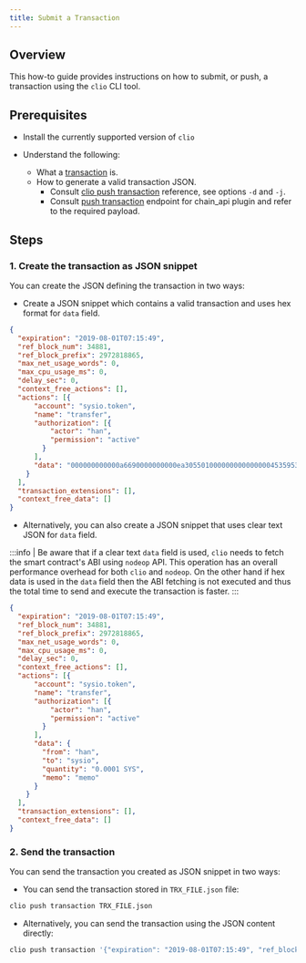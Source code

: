 ```yaml
---
title: Submit a Transaction
---
```


## Overview

This how-to guide provides instructions on how to submit, or push, a transaction using the `clio` CLI tool.

## Prerequisites

* Install the currently supported version of `clio`

* Understand the following:
  * What a [transaction](/docs/introduction/glossary.md#transaction) is.
  * How to generate a valid transaction JSON.
    * Consult [clio push transaction](../command-reference/push/push-transaction.md) reference, see options `-d` and `-j`.
    * Consult [push transaction](../../../../../openapi/ChainApi.yaml#operation/push_transactions) endpoint for chain_api plugin and refer to the required payload.

## Steps

### 1. Create the transaction as JSON snippet

You can create the JSON defining the transaction in two ways:

* Create a JSON snippet which contains a valid transaction and uses hex format for `data` field.

```JSON
{
  "expiration": "2019-08-01T07:15:49",
  "ref_block_num": 34881,
  "ref_block_prefix": 2972818865,
  "max_net_usage_words": 0,
  "max_cpu_usage_ms": 0,
  "delay_sec": 0,
  "context_free_actions": [],
  "actions": [{
      "account": "sysio.token",
      "name": "transfer",
      "authorization": [{
          "actor": "han",
          "permission": "active"
        }
      ],
      "data": "000000000000a6690000000000ea305501000000000000000453595300000000016d"
    }
  ],
  "transaction_extensions": [],
  "context_free_data": []
}
```

* Alternatively, you can also create a JSON snippet that uses clear text JSON for `data` field.

:::info
| Be aware that if a clear text `data` field is used, `clio` needs to fetch the smart contract's ABI using `nodeop` API. This operation has an overall performance overhead for both `clio` and `nodeop`. On the other hand if hex data is used in the `data` field then the ABI fetching is not executed and thus the total time to send and execute the transaction is faster.
:::

```json
{
  "expiration": "2019-08-01T07:15:49",
  "ref_block_num": 34881,
  "ref_block_prefix": 2972818865,
  "max_net_usage_words": 0,
  "max_cpu_usage_ms": 0,
  "delay_sec": 0,
  "context_free_actions": [],
  "actions": [{
      "account": "sysio.token",
      "name": "transfer",
      "authorization": [{
          "actor": "han",
          "permission": "active"
        }
      ],
      "data": {
        "from": "han",
        "to": "sysio",
        "quantity": "0.0001 SYS",
        "memo": "memo"
      }
    }
  ],
  "transaction_extensions": [],
  "context_free_data": []
}
```

### 2. Send the transaction

You can send the transaction you created as JSON snippet in two ways:

* You can send the transaction stored in `TRX_FILE.json` file:

```sh
clio push transaction TRX_FILE.json
```

* Alternatively, you can send the transaction using the JSON content directly:

```sh
clio push transaction '{"expiration": "2019-08-01T07:15:49", "ref_block_num": 34881,"ref_block_prefix": 2972818865,"max_net_usage_words": 0,"max_cpu_usage_ms": 0,"delay_sec": 0,"context_free_actions": [],"actions": [{"account": "sysio.token","name": "transfer","authorization": [{"actor": "han","permission": "active"}],"data": {"from": "han","to": "sysio","quantity": "0.0001 SYS","memo": "memo"}}],"transaction_extensions": [],"context_free_data": []}'
```

